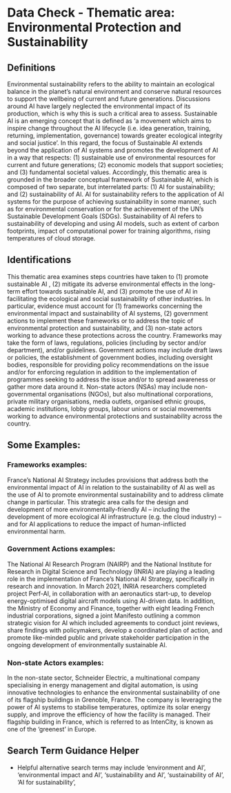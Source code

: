 
# Data Check - Thematic area: Environmental Protection and Sustainability


## Definitions

Environmental sustainability refers to the ability to maintain an ecological balance in the planet’s natural environment and conserve natural resources to support the wellbeing of current and future generations. Discussions around AI have largely neglected the environmental impact of its production, which is why this is such a critical area to assess.
Sustainable AI is an emerging concept that is defined as ‘a movement which aims to inspire change throughout the AI lifecycle (i.e. idea generation, training, returning, implementation, governance) towards greater ecological integrity and social justice’. In this regard, the focus of Sustainable AI extends beyond the application of AI systems and promotes the development of AI in a way that respects: (1) sustainable use of environmental resources for current and future generations; (2) economic models that support societies; and (3) fundamental societal values.
Accordingly, this thematic area is grounded in the broader conceptual framework of Sustainable AI, which is composed of two separate, but interrelated parts: (1) AI for sustainability; and (2) sustainability of AI. AI for sustainability refers to the application of AI systems for the purpose of achieving sustainability in some manner, such as for environmental conservation or for the achievement of the UN’s Sustainable Development Goals (SDGs). Sustainability of AI refers to sustainability of developing and using AI models, such as extent of carbon footprints, impact of computational power for training algorithms, rising temperatures of cloud storage.

## Identifications

This thematic area examines steps countries have taken to (1) promote sustainable AI , (2) mitigate its adverse environmental effects in the long-term effort towards sustainable AI, and (3) promote the use of AI in facilitating the ecological and social sustainability of other industries. In particular, evidence must account for (1) frameworks concerning the environmental impact and sustainability of AI systems, (2) government actions to implement these frameworks or to address the topic of environmental protection and sustainability, and (3) non-state actors working to advance these protections across the country.
Frameworks may take the form of laws, regulations, policies (including by sector and/or department), and/or guidelines. Government actions may include draft laws or policies, the establishment of government bodies, including oversight bodies, responsible for providing policy recommendations on the issue and/or for enforcing regulation in addition to the implementation of programmes seeking to address the issue and/or to spread awareness or gather more data around it. Non-state actors (NSAs) may include non-governmental organisations (NGOs), but also multinational corporations, private military organisations, media outlets, organised ethnic groups, academic institutions, lobby groups, labour unions or social movements working to advance environmental protections and sustainability across the country.


## Some Examples:

### Frameworks examples:

France’s National AI Strategy includes provisions that address both the environmental impact of AI in relation to the sustainability of AI as well as the use of AI to promote environmental sustainability and to address climate change in particular. This strategic area calls for the design and development of more environmentally-friendly AI – including the development of more ecological AI infrastructure (e.g. the cloud industry) – and for AI applications to reduce the impact of human-inflicted environmental harm.

### Government Actions examples:

The National AI Research Program (NAIRP) and the National Institute for Research in Digital Science and Technology (INRIA) are playing a leading role in the implementation of France’s National AI Strategy, specifically in research and innovation. In March 2021, INRIA researchers completed project Perf-AI, in collaboration with an aeronautics start-up, to develop energy-optimised digital aircraft models using AI-driven data. In addition, the Ministry of Economy and Finance, together with eight leading French industrial corporations, signed a joint Manifesto outlining a common strategic vision for AI which included agreements to conduct joint reviews, share findings with policymakers, develop a coordinated plan of action, and promote like-minded public and private stakeholder participation in the ongoing development of environmentally sustainable AI.

### Non-state Actors examples:

In the non-state sector, Schneider Electric, a multinational company specialising in energy management and digital automation, is using innovative technologies to enhance the environmental sustainability of one of its flagship buildings in Grenoble, France. The company is leveraging the power of AI systems to stabilise temperatures, optimize its solar energy supply, and improve the efficiency of how the facility is managed. Their flagship building in France, which is referred to as IntenCity, is known as one of the ‘greenest’ in Europe.

## Search Term Guidance Helper

- Helpful alternative search terms may include ‘environment and AI’, ‘environmental impact and AI’, ‘sustainability and AI’, ‘sustainability of AI’, ‘AI for sustainability’,
